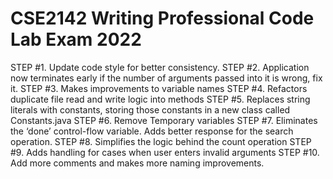# CSE2142 Writing Professional Code Lab Exam 2022

STEP #1.	Update code style for better consistency.
STEP #2.	Application now terminates early if the number of arguments passed into it is wrong, fix it.
STEP #3.	Makes improvements to variable names
STEP #4.	Refactors duplicate file read and write logic into methods
STEP #5.	Replaces string literals with constants, storing those constants in a new class called Constants.java
STEP #6.	Remove Temporary variables
STEP #7.	Eliminates the ‘done’ control-flow variable. Adds better response for the search operation.
STEP #8.	Simplifies the logic behind the count operation
STEP #9.	Adds handling for cases when user enters invalid arguments
STEP #10.	Add more comments and makes more naming improvements.


